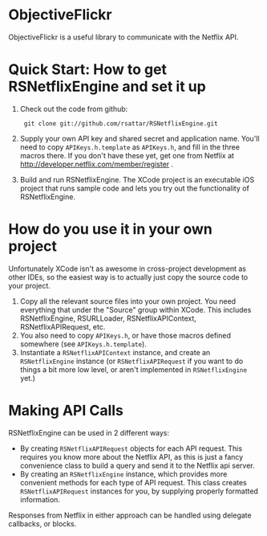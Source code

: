 ObjectiveFlickr
===============

ObjectiveFlickr is a useful library to communicate with the Netflix API.

Quick Start: How to get RSNetflixEngine and set it up
=====================================

1. Check out the code from github:

        git clone git://github.com/rsattar/RSNetflixEngine.git

2. Supply your own API key and shared secret and application name. You'll need to copy
   `APIKeys.h.template` as `APIKeys.h`, and fill in the three macros there. If you don't 
   have these yet, get one from Netflix at <http://developer.netflix.com/member/register> .

3. Build and run RSNetflixEngine. The XCode project is an executable iOS project that runs
   sample code and lets you try out the functionality of RSNetflixEngine.


How do you use it in your own project
=====================================

Unfortunately XCode isn't as awesome in cross-project development as other IDEs, so the
easiest way is to actually just copy the source code to your project.

1. Copy all the relevant source files into your own project. You need everything that 
   under the "Source" group within XCode. This includes RSNetflixEngine, RSURLLoader, 
   RSNetflixAPIContext, RSNetflixAPIRequest, etc. 
2. You also need to copy `APIKeys.h`, or have those macros defined somewhere (see 
   `APIKeys.h.template`).
3. Instantiate a `RSNetflixAPIContext` instance, and create an `RSNetflixEngine`
   instance (or `RSNetflixAPIRequest` if you want to do things a bit more low level,
   or aren't implemented in `RSNetflixEngine` yet.)
   
Making API Calls
================

RSNetflixEngine can be used in 2 different ways: 

* By creating `RSNetflixAPIRequest` objects for each API request. This requires you know
  more about the Netflix API, as this is just a fancy convenience class to build a
  query and send it to the Netflix api server.
* By creating an `RSNetflixEngine` instance, which provides more convenient methods for
  each type of API request. This class creates `RSNetflixAPIRequest` instances for you,
  by supplying properly formatted information.

Responses from Netflix in either approach can be handled using delegate callbacks, or
blocks.